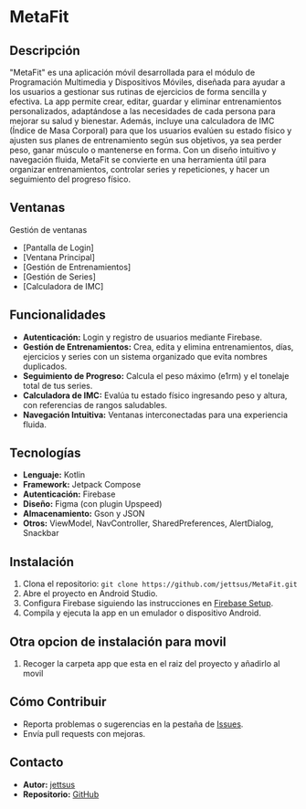 # MetaFit

## Descripción
"MetaFit" es una aplicación móvil desarrollada para el módulo de Programación Multimedia y Dispositivos Móviles, diseñada para ayudar a 
los usuarios a gestionar sus rutinas de ejercicios de forma sencilla y efectiva. La app permite crear, editar, guardar y eliminar entrenamientos personalizados, 
adaptándose a las necesidades de cada persona para mejorar su salud y bienestar. Además, incluye una calculadora de IMC (Índice de Masa Corporal) para que 
los usuarios evalúen su estado físico y ajusten sus planes de entrenamiento según sus objetivos, ya sea perder peso, ganar músculo o mantenerse en forma. 
Con un diseño intuitivo y navegación fluida, MetaFit se convierte en una herramienta útil para organizar entrenamientos, controlar series y repeticiones, y hacer un seguimiento del progreso físico.

## Ventanas
Gestión de ventanas
- [Pantalla de Login]
- [Ventana Principal]  
- [Gestión de Entrenamientos] 
- [Gestión de Series]  
- [Calculadora de IMC]

## Funcionalidades
- **Autenticación:** Login y registro de usuarios mediante Firebase.
- **Gestión de Entrenamientos:** Crea, edita y elimina entrenamientos, días, ejercicios y series con un sistema organizado que evita nombres duplicados.
- **Seguimiento de Progreso:** Calcula el peso máximo (e1rm) y el tonelaje total de tus series.
- **Calculadora de IMC:** Evalúa tu estado físico ingresando peso y altura, con referencias de rangos saludables.
- **Navegación Intuitiva:** Ventanas interconectadas para una experiencia fluida.

## Tecnologías
- **Lenguaje:** Kotlin
- **Framework:** Jetpack Compose
- **Autenticación:** Firebase
- **Diseño:** Figma (con plugin Upspeed)
- **Almacenamiento:** Gson y JSON
- **Otros:** ViewModel, NavController, SharedPreferences, AlertDialog, Snackbar

## Instalación
1. Clona el repositorio: `git clone https://github.com/jettsus/MetaFit.git`
2. Abre el proyecto en Android Studio.
3. Configura Firebase siguiendo las instrucciones en [Firebase Setup](https://firebase.google.com/docs/android/setup).
4. Compila y ejecuta la app en un emulador o dispositivo Android.

## Otra opcion de instalación para movil
1. Recoger la carpeta app que esta en el raiz del proyecto y añadirlo al movil 


## Cómo Contribuir
- Reporta problemas o sugerencias en la pestaña de [Issues](https://github.com/jettsus/MetaFit/issues).
- Envía pull requests con mejoras.

## Contacto
- **Autor:** [jettsus](mailto:jettsusc0c@gmail.com)
- **Repositorio:** [GitHub](https://github.com/jettsus/MetaFit)
